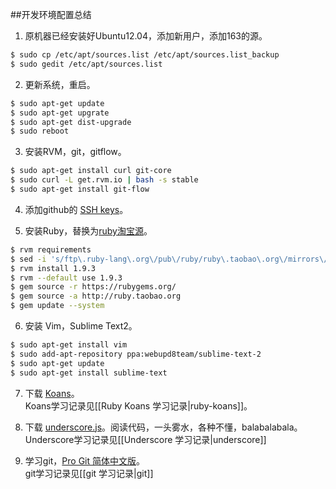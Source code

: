 ##开发环境配置总结

1. 原机器已经安装好Ubuntu12.04，添加新用户，添加163的源。
```sh
$ sudo cp /etc/apt/sources.list /etc/apt/sources.list_backup
$ sudo gedit /etc/apt/sources.list
```

2. 更新系统，重启。  
```sh
$ sudo apt-get update
$ sudo apt-get upgrate 
$ sudo apt-get dist-upgrade  
$ sudo reboot
```

3. 安装RVM，git，gitflow。 
```sh
$ sudo apt-get install curl git-core
$ sudo curl -L get.rvm.io | bash -s stable
$ sudo apt-get install git-flow
```

4. 添加github的 [SSH keys](https://github.com/settings/ssh)。

5. 安装Ruby，替换为[ruby淘宝源](http://ruby.taobao.org/)。  
```sh
$ rvm requirements
$ sed -i 's/ftp\.ruby-lang\.org\/pub\/ruby/ruby\.taobao\.org\/mirrors\/ruby/g' ~/.rvm/config/db
$ rvm install 1.9.3
$ rvm --default use 1.9.3
$ gem source -r https://rubygems.org/
$ gem source -a http://ruby.taobao.org
$ gem update --system
```

6. 安装 Vim，Sublime Text2。
```sh
$ sudo apt-get install vim
$ sudo add-apt-repository ppa:webupd8team/sublime-text-2
$ sudo apt-get update
$ sudo apt-get install sublime-text
```

7. 下载 [Koans](http://rubykoans.com/)。  
Koans学习记录见[[Ruby Koans 学习记录|ruby-koans]]。

8. 下载 [underscore.js](http://underscorejs.org/)。阅读代码，一头雾水，各种不懂，balabalabala。  
Underscore学习记录见[[Underscore 学习记录|underscore]]

9. 学习git，[Pro Git 简体中文版](http://iissnan.com/progit/)。  
git学习记录见[[git 学习记录|git]]


